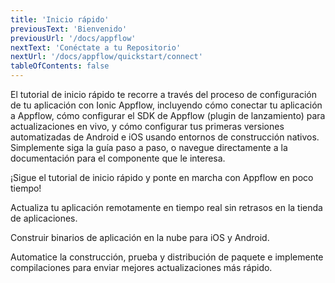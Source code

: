 ```yaml
---
title: 'Inicio rápido'
previousText: 'Bienvenido'
previousUrl: '/docs/appflow'
nextText: 'Conéctate a tu Repositorio'
nextUrl: '/docs/appflow/quickstart/connect'
tableOfContents: false
---
```


El tutorial de inicio rápido te recorre a través del proceso de configuración de tu aplicación con Ionic Appflow, incluyendo cómo conectar tu aplicación a Appflow, cómo configurar el SDK de Appflow (plugin de lanzamiento) para actualizaciones en vivo, y cómo configurar tus primeras versiones automatizadas de Android e iOS usando entornos de construcción nativos. Simplemente siga la guía paso a paso, o navegue directamente a la documentación para el componente que le interesa.

<docs-cards> <docs-card header="Start the Tutorial" href="/docs/appflow/quickstart/connect" icon="/docs/v4/assets/icons/guide-quickstart-icon.png"> 

¡Sigue el tutorial de inicio rápido y ponte en marcha con Appflow en poco tiempo!</docs-card>

<docs-card header="Deploy Docs" href="/docs/appflow/deploy/intro" icon="/docs/v4/assets/icons/guide-deploy-icon.png"> 

Actualiza tu aplicación remotamente en tiempo real sin retrasos en la tienda de aplicaciones.</docs-card>

<docs-card header="Package Docs" href="/docs/appflow/package/intro" icon="/docs/v4/assets/icons/guide-package-icon.png"> 

Construir binarios de aplicación en la nube para iOS y Android.</docs-card>

<docs-card header="Automation Docs" href="/docs/appflow/automation/intro" icon="/docs/v4/assets/icons/guide-automate-icon.png"> 

Automatice la construcción, prueba y distribución de paquete e implemente compilaciones para enviar mejores actualizaciones más rápido.</docs-card> </docs-cards>